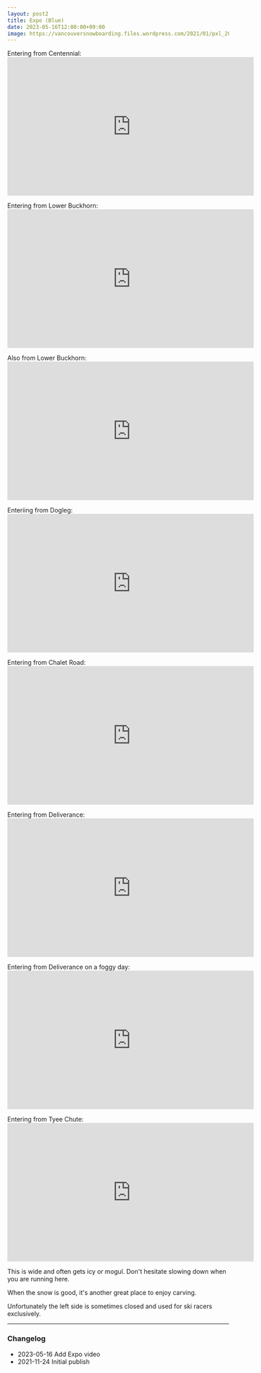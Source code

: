 ```yaml
---
layout: post2
title: Expo (Blue)
date: 2023-05-16T12:00:00+09:00
image: https://vancouversnowboarding.files.wordpress.com/2021/01/pxl_20210115_203942098.jpg?w=2048
---
```


Entering from Centennial: <iframe width="560" height="315" src="https://www.youtube.com/embed/h8djZtYapgk?start=97" title="YouTube video player" frameborder="0" allow="accelerometer; autoplay; clipboard-write; encrypted-media; gyroscope; picture-in-picture; web-share" allowfullscreen></iframe>

Entering from Lower Buckhorn: <iframe width="560" height="315" src="https://www.youtube.com/embed/8-1Rn4Batgc?start=123" title="YouTube video player" frameborder="0" allow="accelerometer; autoplay; clipboard-write; encrypted-media; gyroscope; picture-in-picture; web-share" allowfullscreen></iframe>

Also from Lower Buckhorn: <iframe width="560" height="315" src="https://www.youtube.com/embed/DL5BWLltJ4g?start=172" title="YouTube video player" frameborder="0" allow="accelerometer; autoplay; clipboard-write; encrypted-media; gyroscope; picture-in-picture; web-share" allowfullscreen></iframe>

Enteriing from Dogleg: <iframe width="560" height="315" src="https://www.youtube.com/embed/Bm-NROzHHf8" title="YouTube video player" frameborder="0" allow="accelerometer; autoplay; clipboard-write; encrypted-media; gyroscope; picture-in-picture; web-share" allowfullscreen></iframe>

Entering from Chalet Road: <iframe width="560" height="315" src="https://www.youtube.com/embed/WbsDts6NqRE?start=54" title="YouTube video player" frameborder="0" allow="accelerometer; autoplay; clipboard-write; encrypted-media; gyroscope; picture-in-picture; web-share" allowfullscreen></iframe>

Entering from Deliverance: <iframe width="560" height="315" src="https://www.youtube.com/embed/6fmdPQYUJ78?start=95" title="YouTube video player" frameborder="0" allow="accelerometer; autoplay; clipboard-write; encrypted-media; gyroscope; picture-in-picture; web-share" allowfullscreen></iframe>

Entering from Deliverance on a foggy day: <iframe width="560" height="315" src="https://www.youtube.com/embed/qzXI20270_0?start=145" title="YouTube video player" frameborder="0" allow="accelerometer; autoplay; clipboard-write; encrypted-media; gyroscope; picture-in-picture; web-share" allowfullscreen></iframe>

Entering from Tyee Chute: <iframe width="560" height="315" src="https://www.youtube.com/embed/qhxPN0CJ1iA" title="YouTube video player" frameborder="0" allow="accelerometer; autoplay; clipboard-write; encrypted-media; gyroscope; picture-in-picture; web-share" allowfullscreen></iframe>



This is wide and often gets icy or mogul. Don't hesitate slowing down when you are running here.

When the snow is good, it's another great place to enjoy carving.

Unfortunately the left side is sometimes closed and used for ski racers exclusively.

---

### Changelog

* 2023-05-16 Add Expo video
* 2021-11-24 Initial publish
